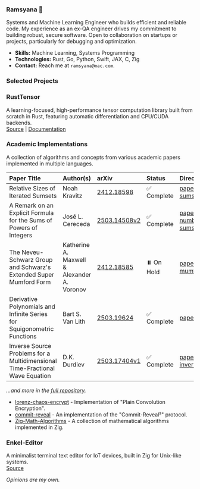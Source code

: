 ### Ramsyana 👋

Systems and Machine Learning Engineer who builds efficient and reliable code. My experience as an ex-QA engineer drives my commitment to building robust, secure software. Open to collaboration on startups or projects, particularly for debugging and optimization. 

- **Skills:** Machine Learning, Systems Programming
- **Technologies:** Rust, Go, Python, Swift, JAX, C, Zig
- **Contact:** Reach me at `ramsyana@mac.com`.


### Selected Projects

### RustTensor
A learning-focused, high-performance tensor computation library built from scratch in Rust, featuring automatic differentiation and CPU/CUDA backends.  
[Source](https://github.com/ramsyana/RustTensor) | [Documentation](https://deepwiki.com/ramsyana/RustTensor)

### Academic Implementations
A collection of algorithms and concepts from various academic papers implemented in multiple languages.

| Paper Title | Author(s) | arXiv | Status | Directory |
|:------------|:----------|:------|:--------|:-----------|
| Relative Sizes of Iterated Sumsets | Noah Kravitz | [2412.18598](https://arxiv.org/pdf/2412.18598) | ✅ Complete | [papers/iterated-sumsets/](https://github.com/ramsyana/Math-Papers-with-Code/blob/main/papers/iterated-sumsets/) |
| A Remark on an Explicit Formula for the Sums of Powers of Integers | José L. Cereceda | [2503.14508v2](https://arxiv.org/pdf/2503.14508v2) | ✅ Complete | [papers/stirling-numbers-power-sums/](https://github.com/ramsyana/Math-Papers-with-Code/blob/main/papers/stirling-numbers-power-sums/) |
| The Neveu-Schwarz Group and Schwarz's Extended Super Mumford Form | Katherine A. Maxwell & Alexander A. Voronov | [2412.18585](https://arxiv.org/pdf/2412.18585) | ⏸️ On Hold | [papers/super-mumford/](https://github.com/ramsyana/Math-Papers-with-Code/blob/main/papers/super-mumford/) |
| Derivative Polynomials and Infinite Series for Squigonometric Functions | Bart S. Van Lith | [2503.19624](https://arxiv.org/abs/2503.19624) | ✅ Complete | [papers/squigonometry/](https://github.com/ramsyana/Math-Papers-with-Code/blob/main/papers/squigonometry/) |
| Inverse Source Problems for a Multidimensional Time-Fractional Wave Equation | D.K. Durdiev | [2503.17404v1](https://arxiv.org/abs/2503.17404v1) | ✅ Complete | [papers/frac-wave-inverse-problems/](https://github.com/ramsyana/Math-Papers-with-Code/blob/main/papers/frac-wave-inverse-problems/) |


*...and more in the [full repository](https://github.com/ramsyana/Math-Papers-with-Code).*


- [lorenz-chaos-encrypt](https://github.com/ramsyana/lorenz-chaos-encrypt) - Implementation of "Plain Convolution Encryption".
- [commit-reveal](https://github.com/ramsyana/commit-reveal) - An implementation of the "Commit-Reveal²" protocol.
- [Zig-Math-Algorithms](https://github.com/ramsyana/Zig-Math-Algorithms) - A collection of mathematical algorithms implemented in Zig.

### Enkel-Editor
A minimalist terminal text editor for IoT devices, built in Zig for Unix-like systems.  
[Source](https://github.com/ramsyana/Enkel-Editor)



*Opinions are my own.*
